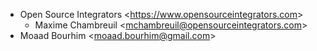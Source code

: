 - Open Source Integrators \<<https://www.opensourceintegrators.com>\>
  - Maxime Chambreuil \<<mchambreuil@opensourceintegrators.com>\>
- Moaad Bourhim \<<moaad.bourhim@gmail.com>\>
